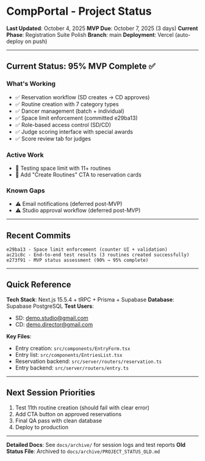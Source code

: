 # CompPortal - Project Status

**Last Updated**: October 4, 2025
**MVP Due**: October 7, 2025 (3 days)
**Current Phase**: Registration Suite Polish
**Branch**: main
**Deployment**: Vercel (auto-deploy on push)

---

## Current Status: 95% MVP Complete ✅

### What's Working
- ✅ Reservation workflow (SD creates → CD approves)
- ✅ Routine creation with 7 category types
- ✅ Dancer management (batch + individual)
- ✅ Space limit enforcement (committed e29ba13)
- ✅ Role-based access control (SD/CD)
- ✅ Judge scoring interface with special awards
- ✅ Score review tab for judges

### Active Work
- 🔧 Testing space limit with 11+ routines
- 🔧 Add "Create Routines" CTA to reservation cards

### Known Gaps
- ⚠️ Email notifications (deferred post-MVP)
- ⚠️ Studio approval workflow (deferred post-MVP)

---

## Recent Commits

```
e29ba13 - Space limit enforcement (counter UI + validation)
ac21c8c - End-to-end test results (3 routines created successfully)
e273f91 - MVP status assessment (90% → 95% complete)
```

---

## Quick Reference

**Tech Stack**: Next.js 15.5.4 + tRPC + Prisma + Supabase
**Database**: Supabase PostgreSQL
**Test Users**:
- SD: demo.studio@gmail.com
- CD: demo.director@gmail.com

**Key Files**:
- Entry creation: `src/components/EntryForm.tsx`
- Entry list: `src/components/EntriesList.tsx`
- Reservation backend: `src/server/routers/reservation.ts`
- Entry backend: `src/server/routers/entry.ts`

---

## Next Session Priorities

1. Test 11th routine creation (should fail with clear error)
2. Add CTA button on approved reservations
3. Final QA pass with clean database
4. Deploy to production

---

**Detailed Docs**: See `docs/archive/` for session logs and test reports
**Old Status File**: Archived to `docs/archive/PROJECT_STATUS_OLD.md`
